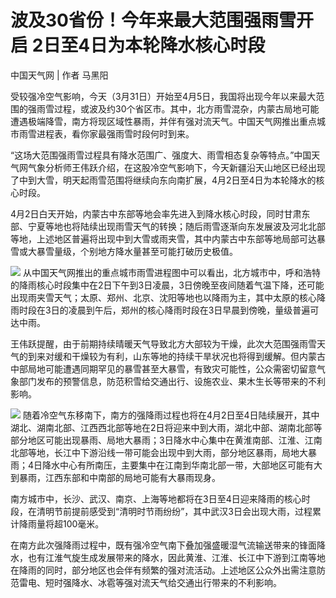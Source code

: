 # 波及30省份！今年来最大范围强雨雪开启 2日至4日为本轮降水核心时段

中国天气网 | 作者 马黑阳

受较强冷空气影响，今天（3月31日）开始至4月5日，我国将出现今年以来最大范围的强雨雪过程，或波及约30个省区市。其中，北方雨雪混杂，内蒙古局地可能遭遇极端降雪，南方将现区域性暴雨，并伴有强对流天气。中国天气网推出重点城市雨雪进程表，看你家最强雨雪时段何时到来。

“这场大范围强雨雪过程具有降水范围广、强度大、雨雪相态复杂等特点。”中国天气网气象分析师王伟跃介绍，在这股冷空气影响下，今天新疆沿天山地区已经出现了中到大雪，明天起雨雪范围将继续向东向南扩展，4月2日至4日为本轮降水的核心时段。

4月2日白天开始，内蒙古中东部等地会率先进入到降水核心时段，同时甘肃东部、宁夏等地也将陆续出现雨雪天气的转换；随后雨雪逐渐向东发展波及河北北部等地，上述地区普遍将出现中到大雪或雨夹雪，其中内蒙古中东部等地局部可达暴雪或大暴雪量级，个别地方降水量甚至可能打破历史极值。

![](https://inews.gtimg.com/news_bt/OIMEy4O7B_M1ipub2Uzg3bkbK3qDISBmWALJ3Soby-7R8AA/1000)
从中国天气网推出的重点城市雨雪进程图中可以看出，北方城市中，呼和浩特的降雨核心时段集中在2日下午到3日凌晨，3日傍晚至夜间随着气温下降，还可能出现雨夹雪天气；太原、郑州、北京、沈阳等地也以降雨为主，其中太原的核心降雨时段在3日的凌晨到午后，郑州的核心降雨时段在3日早晨到傍晚，量级普遍可达中雨。

王伟跃提醒，由于前期持续晴暖天气导致北方大部较为干燥，此次大范围强雨雪天气的到来对缓和干燥较为有利，山东等地的持续干旱状况也将得到缓解。但内蒙古中部局地可能遭遇同期罕见的暴雪甚至大暴雪，有致灾可能性，公众需密切留意气象部门发布的预警信息，防范积雪给交通出行、设施农业、果木生长等带来的不利影响。

![](https://inews.gtimg.com/news_bt/OV3rsT7DdYYqIuo8w-a1x4WctH1XuchI04tFGXD_NQLXUAA/1000)
随着冷空气东移南下，南方的强降雨过程也将在4月2日至4日陆续展开，其中湖北、湖南北部、江西西北部等地在2日将迎来中到大雨，湖北中部、湖南北部等部分地区可能出现暴雨、局地大暴雨；3日降水中心集中在黄淮南部、江淮、江南北部等地，长江中下游沿线一带可能会出现中到大雨，部分地区暴雨，局地大暴雨；4日降水中心有所南压，主要集中在江南到华南北部一带，大部地区可能有大到暴雨，江西东部和中南部的局地可能有大暴雨现身。

南方城市中，长沙、武汉、南京、上海等地都将在3日至4日迎来降雨的核心时段，在清明节前提前感受到“清明时节雨纷纷”，其中武汉3日会出现大雨，过程累计降雨量将超100毫米。

在南方此次强降雨过程中，既有强冷空气南下叠加强盛暖湿气流输送带来的锋面降水，也有江淮气旋生成发展带来的降水，因此黄淮、江淮、长江中下游到江南等地在降雨的同时，部分地区也会伴有频繁的强对流活动。上述地区公众外出需注意防范雷电、短时强降水、冰雹等强对流天气给交通出行带来的不利影响。

